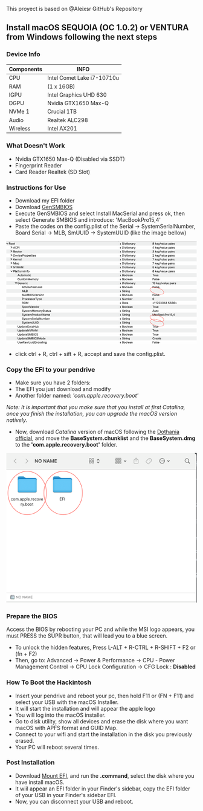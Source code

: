 This proyect is based on @Aleixsr GitHub's Repository

## Install macOS SEQUOIA (OC 1.0.2) or VENTURA from Windows following the next steps

### Device Info

| Components   |             INFO               |
|--------------|--------------------------------|
|     CPU      |   Intel Comet Lake i7-10710u   |
|     RAM      |          (1 x 16GB)            |
|     IGPU     |   Intel Graphics UHD 630       |
|     DGPU     |    Nvidia GTX1650 Max-Q        |
|    NVMe 1    |         Crucial 1TB            |
|    Audio     |       Realtek ALC298           |
|   Wireless   |         Intel AX201            |

### What Doesn't Work

- Nvidia GTX1650 Max-Q (Disabled via SSDT)
- Fingerprint Reader
- Card Reader Realtek (SD Slot)

### Instructions for Use

- Download my EFI folder
- Download [GenSMBIOS](https://github.com/corpnewt/GenSMBIOS)
- Execute GenSMBIOS and select Install MacSerial and press ok, then select Generate SMBIOS and introduce: 'MacBookPro15,4'
- Paste the codes on the config.plist of the Serial -> SystemSerialNumber, Board Serial -> MLB, SmUUID -> SystemUUID (like the image bellow)

![Fill the Gaps](./example_images/Fill%20the%20gaps%20with%20gensmbios%20info.png)

- click ctrl + R, ctrl + sift + R, accept and save the config.plist.

### Copy the EFI to your pendrive

- Make sure you have 2 folders:
- The EFI you just download and modify
- Another folder named: *'com.apple.recovery.boot'*

*Note: It is important that you make sure that you install at first Catalina, once you finish the installation, you can upgrade the macOS version natively.*

- Now, download *Catalina* version of macOS following the [Dothania official](https://dortania.github.io/OpenCore-Install-Guide/installer-guide/windows-install.html#downloading-macos), and move the **BaseSystem.chunklist** and the **BaseSystem.dmg** to the **'com.apple.recovery.boot'** folder.

![USB Folders](./example_images/USB%20Folders.png)

### Prepare the BIOS

Access the BIOS by rebooting your PC and while the MSI logo appears, you must PRESS the SUPR button, that will lead you to a blue screen.

- To unlock the hidden features, Press L-ALT + R-CTRL + R-SHIFT + F2 or (fn + F2)
- Then, go to: Advanced -> Power & Performance -> CPU - Power Management Control -> CPU Lock Configuration -> CFG Lock : **Disabled**

### How To Boot the Hackintosh

- Insert your pendrive and reboot your pc, then hold F11 or (FN + F11) and select your USB with the macOS Installer.
- It will start the installation and will appear the apple logo
- You will log into the macOS installer.
- Go to disk utility, show all devices and erase the disk where you want macOS with APFS format and GUID Map.
- Connect to your wifi and start the installation in the disk you previously erased.
- Your PC will reboot several times.

### Post Installation

- Download [Mount EFI](https://github.com/corpnewt/MountEFI), and run the **.command**, select the disk where you have install macOS.
- It wiil appear an EFI folder in your Finder's sidebar, copy the EFI folder of your USB in your Finder's sidebar EFI.
- Now, you can disconnect your USB and reboot.
